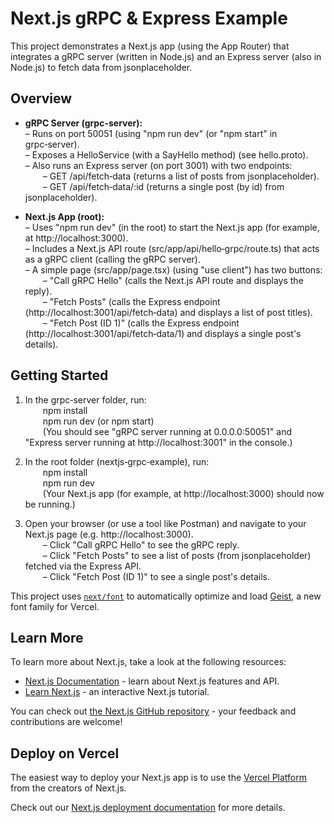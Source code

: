 # Next.js gRPC & Express Example

This project demonstrates a Next.js app (using the App Router) that integrates a gRPC server (written in Node.js) and an Express server (also in Node.js) to fetch data from jsonplaceholder.

## Overview

- **gRPC Server (grpc-server):**  
  – Runs on port 50051 (using "npm run dev" (or "npm start" in grpc‑server).  
  – Exposes a HelloService (with a SayHello method) (see hello.proto).  
  – Also runs an Express server (on port 3001) with two endpoints:  
  – GET /api/fetch‑data (returns a list of posts from jsonplaceholder).  
  – GET /api/fetch‑data/:id (returns a single post (by id) from jsonplaceholder).

- **Next.js App (root):**  
  – Uses "npm run dev" (in the root) to start the Next.js app (for example, at http://localhost:3000).  
  – Includes a Next.js API route (src/app/api/hello‑grpc/route.ts) that acts as a gRPC client (calling the gRPC server).  
  – A simple page (src/app/page.tsx) (using "use client") has two buttons:  
  – "Call gRPC Hello" (calls the Next.js API route and displays the reply).  
  – "Fetch Posts" (calls the Express endpoint (http://localhost:3001/api/fetch‑data) and displays a list of post titles).  
  – "Fetch Post (ID 1)" (calls the Express endpoint (http://localhost:3001/api/fetch‑data/1) and displays a single post's details).

## Getting Started

1. In the grpc‑server folder, run:  
  npm install  
  npm run dev (or npm start)  
  (You should see "gRPC server running at 0.0.0.0:50051" and "Express server running at http://localhost:3001" in the console.)

2. In the root folder (nextjs‑grpc‑example), run:  
  npm install  
  npm run dev  
  (Your Next.js app (for example, at http://localhost:3000) should now be running.)

3. Open your browser (or use a tool like Postman) and navigate to your Next.js page (e.g. http://localhost:3000).  
  – Click "Call gRPC Hello" to see the gRPC reply.  
  – Click "Fetch Posts" to see a list of posts (from jsonplaceholder) fetched via the Express API.  
  – Click "Fetch Post (ID 1)" to see a single post's details.

This project uses [`next/font`](https://nextjs.org/docs/app/building-your-application/optimizing/fonts) to automatically optimize and load [Geist](https://vercel.com/font), a new font family for Vercel.

## Learn More

To learn more about Next.js, take a look at the following resources:

- [Next.js Documentation](https://nextjs.org/docs) - learn about Next.js features and API.
- [Learn Next.js](https://nextjs.org/learn) - an interactive Next.js tutorial.

You can check out [the Next.js GitHub repository](https://github.com/vercel/next.js) - your feedback and contributions are welcome!

## Deploy on Vercel

The easiest way to deploy your Next.js app is to use the [Vercel Platform](https://vercel.com/new?utm_medium=default-template&filter=next.js&utm_source=create-next-app&utm_campaign=create-next-app-readme) from the creators of Next.js.

Check out our [Next.js deployment documentation](https://nextjs.org/docs/app/building-your-application/deploying) for more details.
